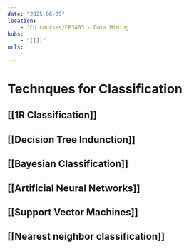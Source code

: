 ```yaml
---
date: "2025-06-09"
location: 
    - JCU courses/CP3403 - Data Mining
hubs: 
    - "[[]]"
urls:
    - 
---
```


# Technques for Classification

## [[1R Classification]]
## [[Decision Tree Indunction]]
## [[Bayesian Classification]]
## [[Artificial Neural Networks]]
## [[Support Vector Machines]]
## [[Nearest neighbor classification]]
